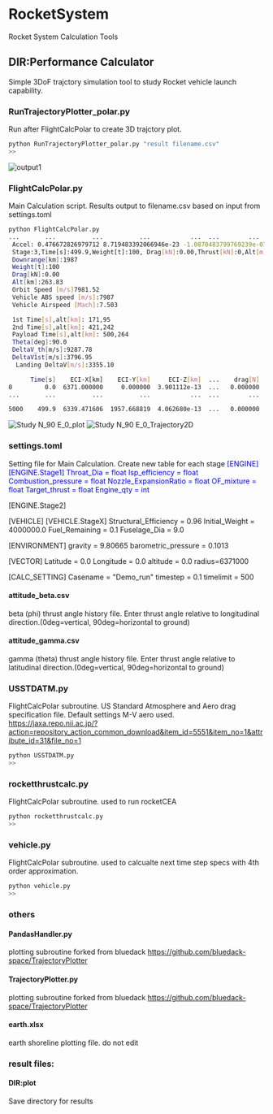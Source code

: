 # RocketSystem
Rocket System Calculation Tools

## DIR:Performance Calculator
Simple 3DoF trajctory simulation tool to study Rocket vehicle launch capability.

### RunTrajectoryPlotter_polar.py
Run after FlightCalcPolar to create 3D trajctory plot.
```bash
python RunTrajectoryPlotter_polar.py "result filename.csv"
>>
```
![output1](https://user-images.githubusercontent.com/96937287/158642949-8f863e62-efaf-47c3-8ca8-49ae87976259.png)

### FlightCalcPolar.py
Main Calculation script. Results output to filename.csv based on input from settings.toml 
```bash
python FlightCalcPolar.py
...       ...          ...          ...           ...  ...        ...           ...            ...            ...
 Accel: 0.476672826979712 8.719483392066946e-23 -1.0870483799769239e-07
 Stage:3,Time[s]:499.9,Weight[t]:100, Drag[kN]:0.00,Thrust[kN]:0,Alt[m]:263830, Accel[m/s2]:0.86,Velocity[m/s]:7987
 Downrange[km]:1987
 Weight[t]:100
 Drag[kN]:0.00
 Alt[km]:263.83
 Orbit Speed [m/s]7981.52
 Vehicle ABS speed [m/s]:7987
 Vehicle Airspeed [Mach]:7.503

 1st Time[s],alt[km]: 171,95
 2nd Time[s],alt[km]: 421,242
 Payload Time[s],alt[km]: 500,264
 Theta[deg]:90.0
 DeltaV_th[m/s]:9287.78
 DeltaV1st[m/s]:3796.95
  Landing DeltaV[m/s]:3355.10

      Time[s]    ECI-X[km]    ECI-Y[km]     ECI-Z[km]  ...    drag[N]    Weight[kg]    Altitude[m]  Velocity[m/s]
0         0.0  6371.000000     0.000000  3.901112e-13  ...   0.000000  5.100000e+06       0.000000     465.000000
...       ...          ...          ...           ...  ...        ...           ...            ...            ...

5000    499.9  6339.471606  1957.668819  4.062680e-13  ...   0.000000  1.000000e+05  263830.016153    7987.184431
```
![Study N_90 E_0_plot](https://user-images.githubusercontent.com/96937287/158643120-e0c20ddf-f21f-4745-9fb4-12f9af693b5e.jpg)
![Study N_90 E_0_Trajectory2D](https://user-images.githubusercontent.com/96937287/158643153-4560d1e4-2633-4023-8a36-e4877d8737fa.jpg)


### settings.toml
Setting file for Main Calculation. Create new table for each stage
<span style="color: blue; ">
[ENGINE]
  [ENGINE.Stage1]
    Throat_Dia = float
    Isp_efficiency = float
    Combustion_pressure = float
    Nozzle_ExpansionRatio = float
    OF_mixture = float
    Target_thrust = float
    Engine_qty = int

  [ENGINE.Stage2]

[VEHICLE]
  [VEHICLE.StageX]
    Structural_Efficiency = 0.96
    Initial_Weight = 4000000.0
    Fuel_Remaining = 0.1
    Fuselage_Dia = 9.0

[ENVIRONMENT]
  gravity = 9.80665
  barometric_pressure = 0.1013

[VECTOR]
  Latitude = 0.0
  Longitude = 0.0
  altitude = 0.0
  radius=6371000

[CALC_SETTING]
  Casename = "Demo_run"
  timestep = 0.1
  timelimit = 500
</span>

#### attitude_beta.csv
beta (phi) thrust angle history file. Enter thrust angle relative to longitudinal direction.(0deg=vertical, 90deg=horizontal to ground)

#### attitude_gamma.csv
gamma (theta) thrust angle history file. Enter thrust angle relative to latitudinal direction.(0deg=vertical, 90deg=horizontal to ground)

### USSTDATM.py
FlightCalcPolar subroutine. US Standard Atmosphere and Aero drag specification file.
Default settings M-V aero used. 
https://jaxa.repo.nii.ac.jp/?action=repository_action_common_download&item_id=5551&item_no=1&attribute_id=31&file_no=1

```bash
python USSTDATM.py
>>
```

### rocketthrustcalc.py
FlightCalcPolar subroutine. used to run rocketCEA
```bash
python rocketthrustcalc.py
>>
```

### vehicle.py
FlightCalcPolar subroutine. used to calcualte next time step specs with 4th order approximation.
```bash
python vehicle.py
>>
```

### others
#### PandasHandler.py
plotting subroutine forked from bluedack https://github.com/bluedack-space/TrajectoryPlotter

#### TrajectoryPlotter.py
plotting subroutine forked from bluedack https://github.com/bluedack-space/TrajectoryPlotter

#### earth.xlsx
earth shoreline plotting file. do not edit


### result files:
#### DIR:plot
Save directory for results
